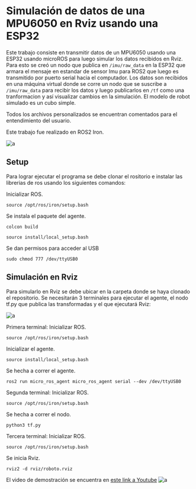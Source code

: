 # Simulación de datos de una MPU6050 en Rviz usando una ESP32

Este trabajo consiste en transmitir datos de un MPU6050 usando una ESP32 usando microROS para luego simular los datos recibidos en Rviz. Para esto se creó un nodo que publica en ```/imu/raw_data``` en la ESP32 que armara el mensaje en estandar de sensor Imu para ROS2 que luego es transmitido por puerto serial hacia el computador. Los datos son recibidos en una máquina virtual donde se corre un nodo que se suscribe a ```/imu/raw_data``` para recibir los datos y luego publicarlos en ```/tf``` como una tranformacion y así visualizar cambios en la simulación. El modelo de robot simulado es un cubo simple.

Todos los archivos personalizados se encuentran comentados para el entendimiento del usuario.

Este trabajo fue realizado en ROS2 Iron.

![a](images/setup.jpg)

## Setup
Para lograr ejecutar el programa se debe clonar el rositorio e instalar las librerias de ros usando los siguientes comandos:

Inicializar ROS.

```source /opt/ros/iron/setup.bash```

Se instala el paquete del agente.

``colcon build``

``source install/local_setup.bash``

Se dan permisos para acceder al USB

``sudo chmod 777 /dev/ttyUSB0``

## Simulación en Rviz
Para simularlo en Rviz se debe ubicar en la carpeta donde se haya clonado el repositorio. Se necesitarán 3 terminales para ejecutar el agente, el nodo tf.py que publica las transformadas y el que ejecutará Rviz:

![a](images/Rviz.png)

Primera terminal:
Inicializar ROS.

``source /opt/ros/iron/setup.bash``

Inicializar el agente.

``source install/local_setup.bash``

Se hecha a correr el agente.

``ros2 run micro_ros_agent micro_ros_agent serial --dev /dev/ttyUSB0``

Segunda terminal:
Inicializar ROS.

``source /opt/ros/iron/setup.bash``

Se hecha a correr el nodo.

``python3 tf.py``

Tercera terminal:
Inicializar ROS.

``source /opt/ros/iron/setup.bash``

Se inicia Rviz.

``rviz2 -d rviz/roboto.rviz``


El video de demostración se encuentra en [este link a Youtube](images/video/Rviz.webm)
![a](images/demostracion_Rviz.png)
